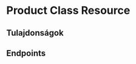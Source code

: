 # Product Class Resource

## Tulajdonságok

<ResourceProperties :resource="'product_class'" :lang="'hu'"/>

## Endpoints

[//]: <> (GET ENDPOINT)
<ResourceEndpoint :resource="'product_class'" :endpoint="'get'" :lang="'hu'">

<template v-slot:responseJSON>

<<< @/docs/fixtures/api/product_class/response/json/get_id.json

</template>

<template v-slot:responseXML>

<<< @/docs/fixtures/api/product_class/response/xml/get_id.xml

</template>

</ResourceEndpoint>

[//]: <> (GETCOLLECTION ENDPOINT)
<ResourceEndpoint :resource="'product_class'" :endpoint="'getCollection'" :lang="'hu'">

<template v-slot:responseJSON>

<<< @/docs/fixtures/api/product_class/response/json/get_page.json

</template>

<template v-slot:responseXML>

<<< @/docs/fixtures/api/product_class/response/xml/get_page.xml

</template>

</ResourceEndpoint>

[//]: <> (POST ENDPOINT)
<ResourceEndpoint :resource="'product_class'" :endpoint="'post'" :lang="'hu'">

<template v-slot:request>

<<< @/docs/fixtures/api/product_class/request/post.json

</template>

<template v-slot:responseJSON>

<<< @/docs/fixtures/api/product_class/response/json/get_id.json

</template>

<template v-slot:responseXML>

<<< @/docs/fixtures/api/product_class/response/xml/get_id.xml

</template>

</ResourceEndpoint>

[//]: <> (PUT ENDPOINT)
<ResourceEndpoint :resource="'product_class'" :endpoint="'put'" :lang="'hu'">

<template v-slot:request>

<<< @/docs/fixtures/api/product_class/request/put.json

</template>

<template v-slot:responseJSON>

<<< @/docs/fixtures/api/product_class/response/json/get_id.json

</template>

<template v-slot:responseXML>

<<< @/docs/fixtures/api/product_class/response/xml/get_id.xml

</template>

</ResourceEndpoint>

[//]: <> (DELETE ENDPOINT)
<ResourceEndpoint :resource="'product_class'" :endpoint="'delete'" :lang="'hu'"/>

